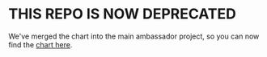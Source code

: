 # THIS REPO IS NOW DEPRECATED

We've merged the chart into the main ambassador project, so you can now find the [chart here](https://github.com/datawire/ambassador/charts/ambassador).
